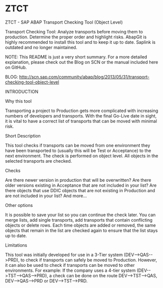 ZTCT
====

ZTCT - SAP ABAP Transport Checking Tool (Object Level)

Transport Checking Tool: Analyze transports before moving them to production. Determine the proper order and highlight risks.
AbapGit is highly recommended to install this tool and to keep it up to date. Saplink is outdated and no longer maintained.

NOTE: This README is just a very short summary. For a more detailed explanation, please check out the Blog on SCN or the manual included here on GitHub.

BLOG: http://scn.sap.com/community/abap/blog/2013/05/31/transport-checking-tool-object-level

INTRODUCTION

Why this tool

Transporting a project to Production gets more complicated with increasing numbers of developers and transports. With the final Go-Live date in sight, it is vital to have a correct list of transports that can be moved with minimal risk.

Short Description

This tool checks if transports can be moved from one environment they have been transported to (usually this will be Test or Acceptance) to the next environment. The check is performed on object level. All objects in the selected transports are checked.

Checks

Are there newer version in production that will be overwritten? Are there older versions existing in Acceptance that are not included in your list? Are there objects that use DDIC objects that are not existing in Production and are not included in your list? And more...

Other options

It is possible to save your list so you can continue the check later. You can merge lists, add single transports, add transports that contain conflicting objects or delete rows. Each time objects are added or removed, the same objects that remain in the list are checked again to ensure that the list stays up to date.

Limitations

This tool was initially developed for use in a 3-Tier system (DEV-->QAS-->PRD), to check if transports can safely be moved to Production. However, it can also be used to check if transports can be moved to other environments.
For example: If the company uses a 4-tier system (DEV-->TST-->QAS-->PRD), a check can be done on the route DEV-->TST-->QAS, DEV-->QAS-->PRD or DEV-->TST-->PRD.
